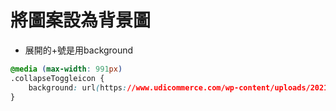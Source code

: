 # 將圖案設為背景圖

- 展開的+號是用background

```css
@media (max-width: 991px)
.collapseToggleicon {
    background: url(https://www.udicommerce.com/wp-content/uploads/2021/05/icon-collapseToggle.svg) no-repeat center right;
}
```
